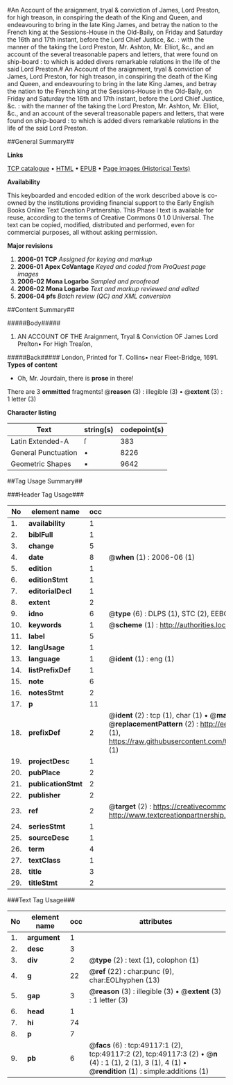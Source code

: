 #An Account of the araignment, tryal & conviction of James, Lord Preston, for high treason, in conspiring the death of the King and Queen, and endeavouring to bring in the late King James, and betray the nation to the French king at the Sessions-House in the Old-Baily, on Friday and Saturday the 16th and 17th instant, before the Lord Chief Justice, &c. : with the manner of the taking the Lord Preston, Mr. Ashton, Mr. Elliot, &c., and an account of the several treasonable papers and letters, that were found on ship-board : to which is added divers remarkable relations in the life of the said Lord Preston.#
An Account of the araignment, tryal & conviction of James, Lord Preston, for high treason, in conspiring the death of the King and Queen, and endeavouring to bring in the late King James, and betray the nation to the French king at the Sessions-House in the Old-Baily, on Friday and Saturday the 16th and 17th instant, before the Lord Chief Justice, &c. : with the manner of the taking the Lord Preston, Mr. Ashton, Mr. Elliot, &c., and an account of the several treasonable papers and letters, that were found on ship-board : to which is added divers remarkable relations in the life of the said Lord Preston.

##General Summary##

**Links**

[TCP catalogue](http://www.ota.ox.ac.uk/tcp/)  • 
[HTML](http://tei.it.ox.ac.uk/tcp/Texts-HTML/free/A24/A24766.html)  • 
[EPUB](http://tei.it.ox.ac.uk/tcp/Texts-EPUB/free/A24/A24766.epub) • 
[Page images (Historical Texts)](https://data.historicaltexts.jisc.ac.uk/view?pubId=eebo-11781955e&pageId=eebo-11781955e-49117-1)

**Availability**

This keyboarded and encoded edition of the
	       work described above is co-owned by the institutions
	       providing financial support to the Early English Books
	       Online Text Creation Partnership. This Phase I text is
	       available for reuse, according to the terms of Creative
	       Commons 0 1.0 Universal. The text can be copied,
	       modified, distributed and performed, even for
	       commercial purposes, all without asking permission.

**Major revisions**

1. __2006-01__ __TCP__ *Assigned for keying and markup*
1. __2006-01__ __Apex CoVantage__ *Keyed and coded from ProQuest page images*
1. __2006-02__ __Mona Logarbo__ *Sampled and proofread*
1. __2006-02__ __Mona Logarbo__ *Text and markup reviewed and edited*
1. __2006-04__ __pfs__ *Batch review (QC) and XML conversion*

##Content Summary##

#####Body#####

1. AN ACCOUNT OF THE Araignment, Tryal & Conviction OF James Lord Preſton▪ For High Treaſon,

#####Back#####
London, Printed for T. Collins▪ near Fleet-Bridge, 1691.
**Types of content**

  * Oh, Mr. Jourdain, there is **prose** in there!

There are 3 **ommitted** fragments! 
 @__reason__ (3) : illegible (3)  •  @__extent__ (3) : 1 letter (3)

**Character listing**


|Text|string(s)|codepoint(s)|
|---|---|---|
|Latin Extended-A|ſ|383|
|General Punctuation|•|8226|
|Geometric Shapes|▪|9642|

##Tag Usage Summary##

###Header Tag Usage###

|No|element name|occ|attributes|
|---|---|---|---|
|1.|__availability__|1||
|2.|__biblFull__|1||
|3.|__change__|5||
|4.|__date__|8| @__when__ (1) : 2006-06 (1)|
|5.|__edition__|1||
|6.|__editionStmt__|1||
|7.|__editorialDecl__|1||
|8.|__extent__|2||
|9.|__idno__|6| @__type__ (6) : DLPS (1), STC (2), EEBO-CITATION (1), OCLC (1), VID (1)|
|10.|__keywords__|1| @__scheme__ (1) : http://authorities.loc.gov/ (1)|
|11.|__label__|5||
|12.|__langUsage__|1||
|13.|__language__|1| @__ident__ (1) : eng (1)|
|14.|__listPrefixDef__|1||
|15.|__note__|6||
|16.|__notesStmt__|2||
|17.|__p__|11||
|18.|__prefixDef__|2| @__ident__ (2) : tcp (1), char (1)  •  @__matchPattern__ (2) : ([0-9\-]+):([0-9IVX]+) (1), (.+) (1)  •  @__replacementPattern__ (2) : http://eebo.chadwyck.com/downloadtiff?vid=$1&page=$2 (1), https://raw.githubusercontent.com/textcreationpartnership/Texts/master/tcpchars.xml#$1 (1)|
|19.|__projectDesc__|1||
|20.|__pubPlace__|2||
|21.|__publicationStmt__|2||
|22.|__publisher__|2||
|23.|__ref__|2| @__target__ (2) : https://creativecommons.org/publicdomain/zero/1.0/ (1), http://www.textcreationpartnership.org/docs/. (1)|
|24.|__seriesStmt__|1||
|25.|__sourceDesc__|1||
|26.|__term__|4||
|27.|__textClass__|1||
|28.|__title__|3||
|29.|__titleStmt__|2||


###Text Tag Usage###

|No|element name|occ|attributes|
|---|---|---|---|
|1.|__argument__|1||
|2.|__desc__|3||
|3.|__div__|2| @__type__ (2) : text (1), colophon (1)|
|4.|__g__|22| @__ref__ (22) : char:punc (9), char:EOLhyphen (13)|
|5.|__gap__|3| @__reason__ (3) : illegible (3)  •  @__extent__ (3) : 1 letter (3)|
|6.|__head__|1||
|7.|__hi__|74||
|8.|__p__|7||
|9.|__pb__|6| @__facs__ (6) : tcp:49117:1 (2), tcp:49117:2 (2), tcp:49117:3 (2)  •  @__n__ (4) : 1 (1), 2 (1), 3 (1), 4 (1)  •  @__rendition__ (1) : simple:additions (1)|
